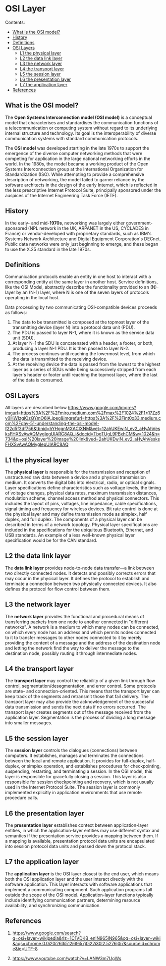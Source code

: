 # OSI Layer
Contents:
- [What is the OSI model?](#what-is-the-osi-model)
- [History](#History)
- [Definitions](#Definitions)
- [OSI Layers](#OSI-Layers)
   - [L1 the physical layer](#l1-the-physical-layer)
   - [L2 the data link layer](#l2-the-data-link-layer)
   - [L3 the network layer](#l3-the-network-layer)
   - [L4 the transport layer](#l4-the-transport-layer)
   - [L5 the session layer](#l5-the-session-layer)
   - [L6 the presentation layer](#l6-the-presentation-layer)
   - [L7 the application layer](#l7-the-application-layer)
- [References](#References)

## What is the OSI model?

The **Open Systems Interconnection model (OSI model)** is a conceptual model that characterises and standardises the communication functions of a telecommunication or computing system without regard to its underlying internal structure and technology. Its goal is the interoperability of diverse communication systems with standard communication protocols.

The **OSI model** was developed starting in the late 1970s to support the emergence of the diverse computer networking methods that were competing for application in the large national networking efforts in the world. In the 1980s, the model became a working product of the Open Systems Interconnection group at the International Organization for Standardization (ISO). While attempting to provide a comprehensive description of networking, the model failed to garner reliance by the software architects in the design of the early Internet, which is reflected in the less prescriptive Internet Protocol Suite, principally sponsored under the auspices of the Internet Engineering Task Force (IETF).

## History

In the early- and mid-**1970s**, networking was largely either government-sponsored (NPL network in the UK, ARPANET in the US, CYCLADES in France) or vendor-developed with proprietary standards, such as IBM's Systems Network Architecture and Digital Equipment Corporation's DECnet. Public data networks were only just beginning to emerge, and these began to use the X.25 standard in the late 1970s.

## Definitions

Communication protocols enable an entity in one host to interact with a corresponding entity at the same layer in another host. Service definitions, like the OSI Model, abstractly describe the functionality provided to an (N)-layer by an (N-1) layer, where N is one of the seven layers of protocols operating in the local host.

Data processing by two communicating OSI-compatible devices proceeds as follows:
1. The data to be transmitted is composed at the topmost layer of the transmitting device (layer N) into a protocol data unit (PDU).
2. The PDU is passed to layer N-1, where it is known as the service data unit (SDU).
3. At layer N-1 the SDU is concatenated with a header, a footer, or both, producing a layer N-1 PDU. It is then passed to layer N-2.
4. The process continues until reaching the lowermost level, from which the data is transmitted to the receiving device.
5. At the receiving device the data is passed from the lowest to the highest layer as a series of SDUs while being successively stripped    from each layer's header or footer until reaching the topmost layer, where the last of the data is consumed.

## OSI Layers

All layers are described below
https://www.google.com/imgres?imgurl=https%3A%2F%2Fmiro.medium.com%2Fmax%2F1024%2F1*17Zz6v0HWIzgiOzQYmO6lA.jpeg&imgrefurl=https%3A%2F%2Fint0x33.medium.com%2Fday-51-understanding-the-osi-model-f22d5f3df756&tbnid=hYHggnMXACIXNM&vet=12ahUKEwiN_ev2_aHyAhVesksFHXSvAwAQMygIegUIARC8AQ..i&docid=TbgTUgL9PBxhCM&w=1024&h=734&q=osi%20layer%20image%20link&ved=2ahUKEwiN_ev2_aHyAhVesksFHXSvAwAQMygIegUIARC8AQ

## L1 the physical layer

The **physical layer** is responsible for the transmission and reception of unstructured raw data between a device and a physical transmission medium. It converts the digital bits into electrical, radio, or optical signals. Layer specifications define characteristics such as voltage levels, the timing of voltage changes, physical data rates, maximum transmission distances, modulation scheme, channel access method and physical connectors. This includes the layout of pins, voltages, line impedance, cable specifications, signal timing and frequency for wireless devices. Bit rate control is done at the physical layer and may define transmission mode as simplex, half duplex, and full duplex. The components of a physical layer can be described in terms of a network topology. Physical layer specifications are included in the specifications for the ubiquitous Bluetooth, Ethernet, and USB standards. An example of a less well-known physical layer specification would be for the CAN standard.

## L2 the data link layer

The **data link layer** provides node-to-node data transfer—a link between two directly connected nodes. It detects and possibly corrects errors that may occur in the physical layer. It defines the protocol to establish and terminate a connection between two physically connected devices. It also defines the protocol for flow control between them.

## L3 the network layer

The **network layer** provides the functional and procedural means of transferring packets from one node to another connected in "different networks". A network is a medium to which many nodes can be connected, on which every node has an address and which permits nodes connected to it to transfer messages to other nodes connected to it by merely providing the content of a message and the address of the destination node and letting the network find the way to deliver the message to the destination node, possibly routing it through intermediate nodes.

## L4 the transport layer

The **transport layer** may control the reliability of a given link through flow control, segmentation/desegmentation, and error control. Some protocols are state- and connection-oriented. This means that the transport layer can keep track of the segments and retransmit those that fail delivery. The transport layer may also provide the acknowledgement of the successful data transmission and sends the next data if no errors occurred. The transport layer creates segments out of the message received from the application layer. Segmentation is the process of dividing a long message into smaller messages.

## L5 the session layer

The **session layer** controls the dialogues (connections) between computers. It establishes, manages and terminates the connections between the local and remote application. It provides for full-duplex, half-duplex, or simplex operation, and establishes procedures for checkpointing, suspending, restarting, and terminating a session. In the OSI model, this layer is responsible for gracefully closing a session. This layer is also responsible for session checkpointing and recovery, which is not usually used in the Internet Protocol Suite. The session layer is commonly implemented explicitly in application environments that use remote procedure calls.

## L6 the presentation layer

The **presentation layer** establishes context between application-layer entities, in which the application-layer entities may use different syntax and semantics if the presentation service provides a mapping between them. If a mapping is available, presentation protocol data units are encapsulated into session protocol data units and passed down the protocol stack.

## L7 the application layer

The **application layer** is the OSI layer closest to the end user, which means both the OSI application layer and the user interact directly with the software application. This layer interacts with software applications that implement a communicating component. Such application programs fall outside the scope of the OSI model. Application-layer functions typically include identifying communication partners, determining resource availability, and synchronizing communication.

## References

1. https://www.google.com/search?q=osi+layer+wikipedia&rlz=1C1VDKB_enIN965IN965&oq=osi+layer+wiki&aqs=chrome.0.0i20i263i512j69i57j0i22i30l2.5276j0j7&sourceid=chrome&ie=UTF-8

2. https://www.youtube.com/watch?v=LANW3m7UgWs
